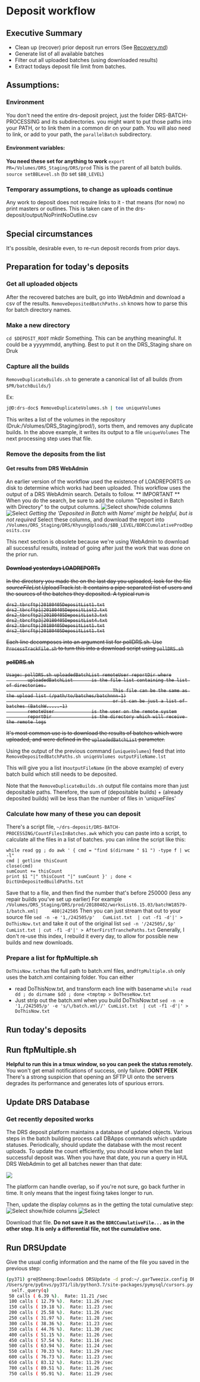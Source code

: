 # Deposit workflow

## Executive Summary
* Clean up (recover) prior deposit run errors (See [Recovery.md](Recovery.md))
* Generate list of all available batches
* Filter out all uploaded batches (using downloaded results)
* Extract todays deposit file limit from batches.
## Assumptions:
### Environment
You don't need the entire drs-deposit project, just the folder DRS-BATCH-PROCESSING and its subdirectories. you might want to put those paths into your PATH, or to link them in a common dir on your path.
You will also need to link, or add to your path, the `parallelBatch` subdirectory.
#### Environment variables:
**You need these set for anything to work**
`export PR=/Volumes/DRS_Staging/DRS/prod`  This is the parent of all batch builds.
`source setBBLevel.sh` (to set `$BB_LEVEL`)
### Temporary assumptions, to change as uploads continue
Any work to deposit does not require links to it - that means (for now)
no print masters or outlines. This is taken care of in the drs-deposit/output/NoPrintNoOutline.csv
## Special circumstances
It's possible, desirable even, to re-run deposit records from prior days.
## Preparation for today's deposits

### Get all uploaded objects
After the recovered batches are built, go into WebAdmin and download a csv of the results.
 `RemoveDepositedBatchPaths.sh` knows how to parse this for batch directory names.
### Make a new directory
`cd $DEPOSIT_ROOT`
mkdir Something. This can be anything meaningful. It could be a yyyymmdd, anything. Best to put it on the DRS_Staging
share on Druk
### Capture all the builds
`RemoveDuplicateBuilds.sh` to generate a canonical list of all builds (from `$PR/batchBuilds/`)

Ex:

```bash
j@D:drs-doc$ RemoveDuplicateVolumes.sh | tee uniqueVolumes
```
This writes a list of the volumes in the repository (Druk:/Volumes/DRS_Staging/prod/), sorts them, and removes
any duplicate builds. In the above example, it writes its output to a file `uniqueVolumes` The next processing
step uses that file.


### Remove the deposits from the list

#### Get results from DRS WebAdmin
An earlier version of the workflow used the existence of LOADREPORTS on disk to determine which works had been uploaded. This workflow uses the output of a DRS WebAdmin search. Details to follow.
** IMPORTANT ** When you do the search, be sure to add the column "Deposited in Batch with Directory" to the output columns.
![Select show/hide columns](../images/2018/04/91142cc5-2986-41f8-baaf-5133fc3e2184.png)
![Select](../images/2018/04/edd87ba9-9c7e-4159-9c76-490038b61567.png)
_Getting the 'Deposited in Batch with Name' might be helpful, but is not required_
Select these columns, and download the report into `/Volumes/DRS_Staging/DRS/KhyungUploads/$BB_LEVEL/BDRCCumulativeProdDeposits.csv`


This next section is obsolete because we're using WebAdmin to download all successful results, instead of going after 
just the work that was done on the prior run.
<s>
#### Download yesterdays LOADREPORTs
In the directory you made the on the last day you uploaded,  look for the file _sourceFileList_.UploadTrack.lst. It contains a pipe separated list of users and the sources of the batches they deposited. A typical run is
```
drs2_tbrcftp|20180405DepositList1.txt
drs2_tbrcftp1|20180405DepositList2.txt
drs2_tbrcftp2|20180405DepositList3.txt
drs2_tbrcftp3|20180405DepositList4.txt
drs2_tbrcftp|20180405DepositList1.txt
drs2_tbrcftp|20180405DepositList1.txt
```
Each line decomposes into an argument list for pollDRS.sh. Use `ProcessTrackFile.sh` to turn this into a download script using `pollDRS.sh`


#### pollDRS.sh
```
Usage: pollDRS.sh uploadedBatchList remoteUser reportDir where
        uploadedBatchList       is the file list containing the list of directories.
                                        This file can be the same as the upload list (/path/to/batches/batchnnn-1)
                                        or it can be just a list of batches (BatchW.....-1)
        remoteUser              is the user on the remote system
        reportDir               is the directory which will receive the remote logs

```
It's most common use is to download the results of batches which were uploaded, and were defined in the `uploadedBatchList` parameter.
</s>

Using the output of the previous command (`uniqueVolumes`) feed that into `RemoveDepositedBatchPaths.sh uniqeVolumes outputFileName.lst`

This will give you a list in`outputFileName` (in the above example) of every batch build which still needs to be deposited.

Note that the `RemoveDuplicateBuilds.sh` output file contains more than just depositable paths.
Therefore, the sum of (depositable builds) + (already deposited builds) will be less than the
number of files in 'uniqueFiles'
### Calculate how many of these you can deposit
There's a script file, `~/drs-deposit/DRS-BATCH-PROCESSING/CountFilesInBatches.awk` which you can paste into a script, to calculate all the files in a list of batches. you can inline the script like this:
```
while read gg ; do awk ' { cmd = "find $(dirname " $1 ") -type f | wc -l"
cmd | getline thisCount
close(cmd)
sumCount += thisCount
print $1 "|" thisCount "|" sumCount }' ; done < DictUnDepositedBuildPaths.txt
```
Save that to a file, and then find the number that's before 250000 (less any repair builds you've set up earlier)
For example
`/Volumes/DRS_Staging/DRS/prod/20180402/worksList6.15.03/batchW18579-1/batch.xml|     480|242505`
Then you can just stream that out to your source file
`sed -n -e '1,/242505/p'   CumList.txt  | cut -f1 -d'|' > DoThisNow.txt`
and take it out of the original list
`sed -n '/242505/,$p' CumList.txt | cut -f1 -d'|' > AfterFirstTranchePaths.txt`
Generally, I don't re-use this index, I rebuild it every day, to allow for possible new builds
and new downloads.
### Prepare a list for ftpMultiple.sh
`DoThisNow.txt`has the full path to batch.xml files, and`ftpMultiple.sh`
only uses the batch.xml containing folder. You can either
* read DoThisNow.txt, and transform each line with basename
`while read dd ; do dirname $dd ; done <tmptmp > DoTheseNow.txt`
* Just strip out the batch.xml when you build DoThisNow.txt
`sed -n -e '1,/242505/p' -e 's/\/batch.xml//' CumList.txt  | cut -f1 -d'|' > DoThisNow.txt`
## Run today's deposits
##  Run ftpMultiple.sh
**Helpful to run this in a tmux window, so you can peek the status remotely.**
You won't get email notifications of success, only failure.
**DONT PEEK** There's a strong suspicion that opening an SFTP UI onto the servers degrades its performance and generates lots of spurious errors.
## Update DRS Database
### Get recently deposited works
The DRS deposit platform maintains a database of updated objects. Various steps in the batch building process call DBApps commands which update statuses.
Periodically, should update the database with the most recent uploads. To update the
count efficiently, you should know when the last successful deposit was. When you have that date,
you run a query in HUL DRS WebAdmin to get all batches newer than that date:

![](.DepositWorkflow_images/c8260c1d.png)

The platform can handle overlap, so if you're not sure, go back further in time. It
only means that the ingest fixing takes longer to run. 

Then, update the display columns as in the getting the total cumulative step:
![Select show/hide columns](../images/2018/04/91142cc5-2986-41f8-baaf-5133fc3e2184.png)
![Select](../images/2018/04/edd87ba9-9c7e-4159-9c76-490038b61567.png)

Download that file. **Do not save it as the `BDRCCumulativeFile...` as in the other step.
It is only a differential file, not the cumulative one.**
## Run DRSUpdate


Give the usual config information and the name of the file you saved in the previous step:
```bash
(py371) gre@Shmeng:Downloads$ DRSUpdate -d prod:~/.garTweezix.config DRSDepositsPost2018-10-17.csv
/Users/gre/pyEnvs/py371/lib/python3.7/site-packages/pymysql/cursors.py:276: Warning: (1265, "Data truncated for column 'IngestDate' at row 1")
  self._query(q)
 50 calls ( 6.39 %).  Rate: 11.21 /sec
 100 calls ( 12.79 %).  Rate: 11.26 /sec
 150 calls ( 19.18 %).  Rate: 11.23 /sec
 200 calls ( 25.58 %).  Rate: 11.26 /sec
 250 calls ( 31.97 %).  Rate: 11.28 /sec
 300 calls ( 38.36 %).  Rate: 11.23 /sec
 350 calls ( 44.76 %).  Rate: 11.30 /sec
 400 calls ( 51.15 %).  Rate: 11.26 /sec
 450 calls ( 57.54 %).  Rate: 11.16 /sec
 500 calls ( 63.94 %).  Rate: 11.24 /sec
 550 calls ( 70.33 %).  Rate: 11.29 /sec
 600 calls ( 76.73 %).  Rate: 11.23 /sec
 650 calls ( 83.12 %).  Rate: 11.29 /sec
 700 calls ( 89.51 %).  Rate: 11.26 /sec
 750 calls ( 95.91 %).  Rate: 11.29 /sec

```



